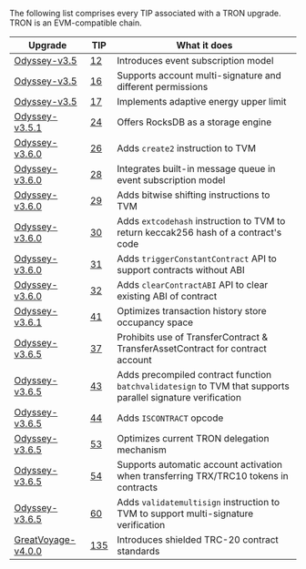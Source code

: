 The following list comprises every TIP associated with a TRON upgrade. TRON is an EVM-compatible chain.

| Upgrade                                                                                                     | TIP                                                                | What it does                                                                                                                   |
| ----------------------------------------------------------------------------------------------------------- | ------------------------------------------------------------------ | ------------------------------------------------------------------------------------------------------------------------------ |
| [Odyssey-v3.5](https://github.com/tronprotocol/java-tron/releases/tag/Odyssey-v3.5)                         | [12](https://github.com/tronprotocol/TIPs/blob/master/tip-12.md)   | Introduces event subscription model                                                                                           |
| [Odyssey-v3.5](https://github.com/tronprotocol/java-tron/releases/tag/Odyssey-v3.5)                         | [16](https://github.com/tronprotocol/TIPs/blob/master/tip-16.md)   | Supports account multi-signature and different permissions                                                                   |
| [Odyssey-v3.5](https://github.com/tronprotocol/java-tron/releases/tag/Odyssey-v3.5)                         | [17](https://github.com/tronprotocol/TIPs/blob/master/tip-17.md)   | Implements adaptive energy upper limit                                                                                        |
| [Odyssey-v3.5.1](https://github.com/tronprotocol/java-tron/releases/tag/Odyssey-v3.5.1)                     | [24](https://github.com/tronprotocol/TIPs/blob/master/tip-24.md)   | Offers RocksDB as a storage engine                                                                                            |
| [Odyssey-v3.6.0](https://github.com/tronprotocol/java-tron/releases/tag/Odyssey-v3.6.0)                     | [26](https://github.com/tronprotocol/TIPs/blob/master/tip-26.md)   | Adds `create2` instruction to TVM                                                                                             |
| [Odyssey-v3.6.0](https://github.com/tronprotocol/java-tron/releases/tag/Odyssey-v3.6.0)                     | [28](https://github.com/tronprotocol/TIPs/blob/master/tip-28.md)   | Integrates built-in message queue in event subscription model                                                                |
| [Odyssey-v3.6.0](https://github.com/tronprotocol/java-tron/releases/tag/Odyssey-v3.6.0)                     | [29](https://github.com/tronprotocol/TIPs/blob/master/tip-29.md)   | Adds bitwise shifting instructions to TVM                                                                                     |
| [Odyssey-v3.6.0](https://github.com/tronprotocol/java-tron/releases/tag/Odyssey-v3.6.0)                     | [30](https://github.com/tronprotocol/TIPs/blob/master/tip-30.md)   | Adds `extcodehash` instruction to TVM to return keccak256 hash of a contract's code                                           |
| [Odyssey-v3.6.0](https://github.com/tronprotocol/java-tron/releases/tag/Odyssey-v3.6.0)                     | [31](https://github.com/tronprotocol/TIPs/blob/master/tip-31.md)   | Adds `triggerConstantContract` API to support contracts without ABI                                                           |
| [Odyssey-v3.6.0](https://github.com/tronprotocol/java-tron/releases/tag/Odyssey-v3.6.0)                     | [32](https://github.com/tronprotocol/TIPs/blob/master/tip-32.md)   | Adds `clearContractABI` API to clear existing ABI of contract                                                                 |
| [Odyssey-v3.6.1](https://github.com/tronprotocol/java-tron/releases/tag/Odyssey-v3.6.1)                     | [41](https://github.com/tronprotocol/TIPs/blob/master/tip-41.md)   | Optimizes transaction history store occupancy space                                                                           |
| [Odyssey-v3.6.5](https://github.com/tronprotocol/java-tron/releases/tag/Odyssey-v3.6.5)                     | [37](https://github.com/tronprotocol/TIPs/blob/master/tip-37.md)   | Prohibits use of TransferContract & TransferAssetContract for contract account                                                |
| [Odyssey-v3.6.5](https://github.com/tronprotocol/java-tron/releases/tag/Odyssey-v3.6.5)                     | [43](https://github.com/tronprotocol/TIPs/blob/master/tip-43.md)   | Adds precompiled contract function `batchvalidatesign` to TVM that supports parallel signature verification                   |
| [Odyssey-v3.6.5](https://github.com/tronprotocol/java-tron/releases/tag/Odyssey-v3.6.5)                     | [44](https://github.com/tronprotocol/TIPs/blob/master/tip-44.md)   | Adds `ISCONTRACT` opcode                                                                                                       |
| [Odyssey-v3.6.5](https://github.com/tronprotocol/java-tron/releases/tag/Odyssey-v3.6.5)                     | [53](https://github.com/tronprotocol/TIPs/blob/master/tip-53.md)   | Optimizes current TRON delegation mechanism                                                                                    |
| [Odyssey-v3.6.5](https://github.com/tronprotocol/java-tron/releases/tag/Odyssey-v3.6.5)                     | [54](https://github.com/tronprotocol/TIPs/blob/master/tip-54.md)   | Supports automatic account activation when transferring TRX/TRC10 tokens in contracts                                          |
| [Odyssey-v3.6.5](https://github.com/tronprotocol/java-tron/releases/tag/Odyssey-v3.6.5)                     | [60](https://github.com/tronprotocol/TIPs/blob/master/tip-60.md)   | Adds `validatemultisign` instruction to TVM to support multi-signature verification                                           |
| [GreatVoyage-v4.0.0](https://github.com/tronprotocol/java-tron/releases/tag/GreatVoyage-v4.0.0)             | [135](https://github.com/tronprotocol/TIPs/blob/master/tip-135.md) | Introduces shielded TRC-20 contract standards
